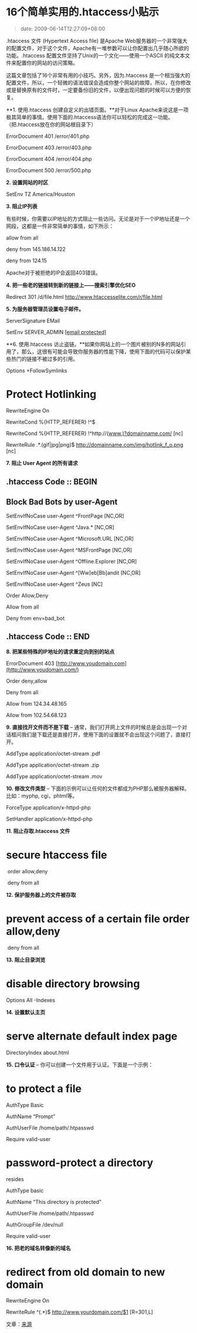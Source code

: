 # 16个简单实用的.htaccess小贴示
>date: 2009-06-14T12:27:09+08:00


.htaccess 文件 (Hypertext Access file) 是Apache Web服务器的一个非常强大的配置文件，对于这个文件，Apache有一堆参数可以让你配置出几乎随心所欲的功能。.htaccess 配置文件坚持了Unix的一个文化——使用一个ASCII 的纯文本文件来配置你的网站的访问策略。


这篇文章包括了16个非常有用的小技巧。另外，因为.htaccess 是一个相当强大的配置文件，所以，一个轻微的语法错误会造成你整个网站的故障，所以，在你修改或是替换原有的文件时，一定要备份旧的文件，以便出现问题的时候可以方便的恢复。


**1. 使用.htaccess 创建自定义的出错页面。**对于Linux Apache来说这是一项极其简单的事情。使用下面的.htaccess语法你可以轻松的完成这一功能。（把.htaccess放在你的网站根目录下）


ErrorDocument 401 /error/401.php  

ErrorDocument 403 /error/403.php  

ErrorDocument 404 /error/404.php  

ErrorDocument 500 /error/500.php



**2. 设置网站的时区**


SetEnv TZ America/Houston


**3. 阻止IP列表**  

有些时候，你需要以IP地址的方式阻止一些访问。无论是对于一个IP地址还是一个网段，这都是一件非常简单的事情，如下所示：


allow from all  

deny from 145.186.14.122  

deny from 124.15


Apache对于被拒绝的IP会返回403错误。


**4. 把一些老的链接转到新的链接上——搜索引擎优化SEO** 


Redirect 301 /d/file.html <http://www.htaccesselite.com/r/file.html>


**5. 为服务器管理员设置电子邮件。**


ServerSignature EMail  

SetEnv SERVER\_ADMIN [[email protected]](/cdn-cgi/l/email-protection#ed89888b8c988199ad8982808c8483c38e8280)


**6. 使用.htaccess 访止盗链。**如果你网站上的一个图片被别的N多的网站引用了，那么，这很有可能会导致你服务器的性能下降，使用下面的代码可以保护某些热门的链接不被过多的引用。


Options +FollowSymlinks  

# Protect Hotlinking  

RewriteEngine On  

RewriteCond %{HTTP\_REFERER} !^$  

RewriteCond %{HTTP\_REFERER} !^http://([www.)?domainname.com/](http://www.%29/?domainname.com/) [nc]  

RewriteRule .\*.(gif|jpg|png)$ <http://domainname.com/img/hotlink_f_o.png> [nc]


**7. 阻止 User Agent 的所有请求**


## .htaccess Code :: BEGIN  

## Block Bad Bots by user-Agent  

SetEnvIfNoCase user-Agent ^FrontPage [NC,OR]  

SetEnvIfNoCase user-Agent ^Java.\* [NC,OR]  

SetEnvIfNoCase user-Agent ^Microsoft.URL [NC,OR]  

SetEnvIfNoCase user-Agent ^MSFrontPage [NC,OR]  

SetEnvIfNoCase user-Agent ^Offline.Explorer [NC,OR]  

SetEnvIfNoCase user-Agent ^[Ww]eb[Bb]andit [NC,OR]  

SetEnvIfNoCase user-Agent ^Zeus [NC]


Order Allow,Deny  

Allow from all  

Deny from env=bad\_bot


## .htaccess Code :: END


**8. 把某些特殊的IP地址的请求重定向到别的站点**


ErrorDocument 403 [http://www.youdomain.com](http://www.youdomain.com/)  

Order deny,allow  

Deny from all  

Allow from 124.34.48.165  

Allow from 102.54.68.123


**9. 直接找开文件而不是下载** – 通常，我们打开网上文件的时候总是会出现一个对话框问我们是下载还是直接打开，使用下面的设置就不会出现这个问题了，直接打开。


AddType application/octet-stream .pdf  

AddType application/octet-stream .zip  

AddType application/octet-stream .mov


**10. 修改文件类型** – 下面的示例可以让任何的文件都成为PHP那么被服务器解释。比如：myphp, cgi，phtml等。


ForceType application/x-httpd-php  

SetHandler application/x-httpd-php


**11. 阻止存取.htaccess 文件**


# secure htaccess file


 order allow,deny  

 deny from all  

**12. 保护服务器上的文件被存取**


# prevent access of a certain file order allow,deny  

 deny from all  

**13. 阻止目录浏览**


# disable directory browsing  

Options All -Indexes


**14. 设置默认主页**


# serve alternate default index page  

DirectoryIndex about.html


**15. 口令认证** – 你可以创建一个文件用于认证。下面是一个示例：


# to protect a file


AuthType Basic  

AuthName “Prompt”  

AuthUserFile /home/path/.htpasswd  

Require valid-user


# password-protect a directory  

resides  

AuthType basic  

AuthName “This directory is protected”  

AuthUserFile /home/path/.htpasswd  

AuthGroupFile /dev/null  

Require valid-user


**16. 把老的域名转像新的域名**


# redirect from old domain to new domain  

RewriteEngine On  

RewriteRule ^(.\*)$ <http://www.yourdomain.com/$1> [R=301,L]


文章：[来源](http://rafeekphp.wordpress.com/2009/06/06/16-great-htaccess-tricks-and-hacks/)


